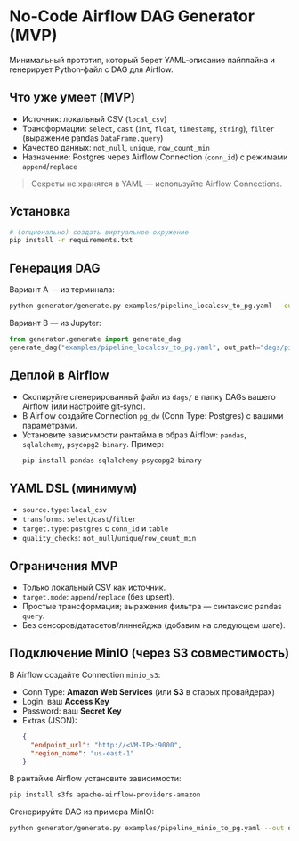 # No‑Code Airflow DAG Generator (MVP)

Минимальный прототип, который берет YAML‑описание пайплайна и генерирует Python‑файл с DAG для Airflow.

## Что уже умеет (MVP)
- Источник: локальный CSV (`local_csv`)
- Трансформации: `select`, `cast` (`int`, `float`, `timestamp`, `string`), `filter` (выражение pandas `DataFrame.query`)
- Качество данных: `not_null`, `unique`, `row_count_min`
- Назначение: Postgres через Airflow Connection (`conn_id`) с режимами `append`/`replace`

> Секреты не хранятся в YAML — используйте Airflow Connections.

## Установка
```bash
# (опционально) создать виртуальное окружение
pip install -r requirements.txt
```

## Генерация DAG
Вариант A — из терминала:
```bash
python generator/generate.py examples/pipeline_localcsv_to_pg.yaml --out dags/pipeline_localcsv_to_pg.py
```

Вариант B — из Jupyter:
```python
from generator.generate import generate_dag
generate_dag("examples/pipeline_localcsv_to_pg.yaml", out_path="dags/pipeline_localcsv_to_pg.py")
```

## Деплой в Airflow
- Скопируйте сгенерированный файл из `dags/` в папку DAGs вашего Airflow (или настройте git‑sync).
- В Airflow создайте Connection `pg_dw` (Conn Type: Postgres) с вашими параметрами.
- Установите зависимости рантайма в образ Airflow: `pandas`, `sqlalchemy`, `psycopg2-binary`.
  Пример:
  ```bash
  pip install pandas sqlalchemy psycopg2-binary
  ```

## YAML DSL (минимум)
- `source.type`: `local_csv`
- `transforms`: `select`/`cast`/`filter`
- `target.type`: `postgres` с `conn_id` и `table`
- `quality_checks`: `not_null`/`unique`/`row_count_min`

## Ограничения MVP
- Только локальный CSV как источник.
- `target.mode`: `append`/`replace` (без upsert).
- Простые трансформации; выражения фильтра — синтаксис pandas `query`.
- Без сенсоров/датасетов/линнейджа (добавим на следующем шаге).


## Подключение MinIO (через S3 совместимость)
В Airflow создайте Connection `minio_s3`:
- Conn Type: **Amazon Web Services** (или **S3** в старых провайдерах)
- Login: ваш **Access Key**
- Password: ваш **Secret Key**
- Extras (JSON):
  ```json
  {
    "endpoint_url": "http://<VM-IP>:9000",
    "region_name": "us-east-1"
  }
  ```

В рантайме Airflow установите зависимости:
```bash
pip install s3fs apache-airflow-providers-amazon
```

Сгенерируйте DAG из примера MinIO:
```bash
python generator/generate.py examples/pipeline_minio_to_pg.yaml --out dags/pipeline_minio_to_pg.py
```
